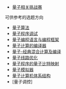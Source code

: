 - [量子相关挑战赛](./challenge.md)

可供参考的选题方向

+ [量子算法](./qalg.md)
+ [量子程序调试](./assert&debug.md)
+ [量子编程语言与编程框架](./qpl.md)
+ [量子计算的编译器](./qcompiler.md)
+ [量子-经典混合计算及编译](./qchybrid.md)
+ [量子线路优化](./qcircuitOpt.md)
+ [量子程序的量子比特映射](./qubitmapping.md)
+ [量子模拟器](./qsimulator.md)
+ [量子计算机体系结构](./qarch.md)
+ [量子调控]

